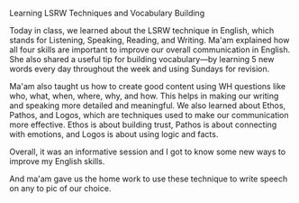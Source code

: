 Learning LSRW Techniques and Vocabulary Building

Today in class, we learned about the LSRW technique in English, which stands for Listening, Speaking, Reading, and Writing. Ma'am explained how all four skills are important to improve our overall communication in English. She also shared a useful tip for building vocabulary—by learning 5 new words every day throughout the week and using Sundays for revision.

Ma'am also taught us how to create good content using WH questions like who, what, when, where, why, and how. This helps in making our writing and speaking more detailed and meaningful. We also learned about Ethos, Pathos, and Logos, which are techniques used to make our communication more effective. Ethos is about building trust, Pathos is about connecting with emotions, and Logos is about using logic and facts.

Overall, it was an informative session and I got to know some new ways to improve my English skills.

And ma'am gave us the home work to use these technique to write speech on any to pic of our choice.